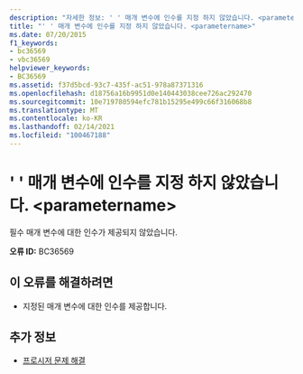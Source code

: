 ```yaml
---
description: "자세한 정보: ' ' 매개 변수에 인수를 지정 하지 않았습니다. <parametername>"
title: "' ' 매개 변수에 인수를 지정 하지 않았습니다. <parametername>"
ms.date: 07/20/2015
f1_keywords:
- bc36569
- vbc36569
helpviewer_keywords:
- BC36569
ms.assetid: f37d5bcd-93c7-435f-ac51-978a87371316
ms.openlocfilehash: d18756a16b9951d0e140443038cee726ac292470
ms.sourcegitcommit: 10e719780594efc781b15295e499c66f316068b8
ms.translationtype: MT
ms.contentlocale: ko-KR
ms.lasthandoff: 02/14/2021
ms.locfileid: "100467188"
---
```

# <a name="argument-not-specified-for-parameter-parametername"></a>' ' 매개 변수에 인수를 지정 하지 않았습니다. \<parametername>

필수 매개 변수에 대한 인수가 제공되지 않았습니다.  
  
 **오류 ID:** BC36569  
  
## <a name="to-correct-this-error"></a>이 오류를 해결하려면  
  
- 지정된 매개 변수에 대한 인수를 제공합니다.  
  
## <a name="see-also"></a>추가 정보

- [프로시저 문제 해결](../programming-guide/language-features/procedures/troubleshooting-procedures.md)
